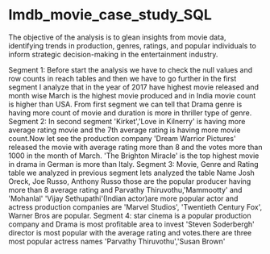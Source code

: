 # Imdb_movie_case_study_SQL
The objective of the analysis is to glean insights from movie data, identifying trends in production, genres, ratings, and popular individuals to inform strategic decision-making in the entertainment industry.

Segment 1: Before start the analysis we have to check the null values and row counts in reach tables and then we have to go further in the first segment I analyze that in the year of 2017 have highest movie released and month wise March is the highest movie produced and in India movie count is higher than USA. From first segment we can tell that Drama genre is having more count of movie and duration is more in thriller type of genre.
Segment 2: In second segment 'Kirket','Love in Kilnerry' is having more average rating movie and the 7th average rating is having more movie count.Now let see the production company 'Dream Warrior Pictures' released the movie with average rating more than 8 and the votes more than 1000 in the month of March. 'The Brighton Miracle' is the top highest movie in drama in German is more than Italy. Segment 3: Movie, Genre and Rating table we analyzed in previous segment lets analyzed the table Name Josh Oreck, Joe Russo, Anthony Russo those are the popular producer having more than 8 average rating and Parvathy Thiruvothu,'Mammootty' and 'Mohanlal' 'Vijay Sethupathi'(Indian actor)are more popular actor and actress production companies are 'Marvel Studios', 'Twentieth Century Fox', Warner Bros are popular. Segment 4: star cinema is a popular production company and Drama is most profitable area to invest 'Steven Soderbergh' director is most popular with the average rating and votes.there are three most popular actress names 'Parvathy Thiruvothu','Susan Brown'
